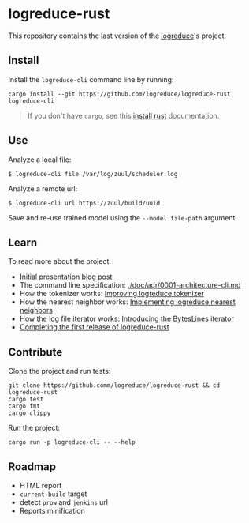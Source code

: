# logreduce-rust

This repository contains the last version of the [logreduce][logreduce]'s project.

## Install

Install the `logreduce-cli` command line by running:

```
cargo install --git https://github.com/logreduce/logreduce-rust logreduce-cli
```

> If you don't have `cargo`, see this [install rust](https://www.rust-lang.org/tools/install) documentation.


## Use

Analyze a local file:

```ShellSession
$ logreduce-cli file /var/log/zuul/scheduler.log
```

Analyze a remote url:

```ShellSession
$ logreduce-cli url https://zuul/build/uuid
```

Save and re-use trained model using the `--model file-path` argument.


## Learn

To read more about the project:

- Initial presentation [blog post](https://opensource.com/article/18/9/quiet-log-noise-python-and-machine-learning)
- The command line specification: [./doc/adr/0001-architecture-cli.md](./doc/adr/0001-architecture-cli.md)
- How the tokenizer works: [Improving logreduce tokenizer](https://www.softwarefactory-project.io/improving-logreduce-with-rust.html)
- How the nearest neighbor works: [Implementing logreduce nearest neighbors](https://www.softwarefactory-project.io/implementing-logreduce-nearest-neighbors-model-in-rust.html)
- How the log file iterator works: [Introducing the BytesLines iterator](https://www.softwarefactory-project.io/introducing-the-byteslines-iterator.html)
- [Completing the first release of logreduce-rust](https://www.softwarefactory-project.io/completing-the-first-release-of-logreduce-rust.html)


## Contribute

Clone the project and run tests:

```
git clone https://github.comm/logreduce/logreduce-rust && cd logreduce-rust
cargo test
cargo fmt
cargo clippy
```

Run the project:

```
cargo run -p logreduce-cli -- --help
```

## Roadmap

* HTML report
* `current-build` target
* detect `prow` and `jenkins` url
* Reports minification


[logreduce]: https://github.com/logreduce/logreduce
